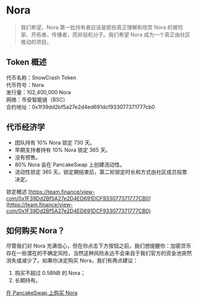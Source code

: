 # Nora

> 我们希望，Nora 第一批持有者应该是那些真正理解和欣赏 Nora 的冒险家、开拓者、传播者，而非投机分子。我们希望 Nora 成为一个真正由社区推动的项目。

## Token 概述

代币名称：SnowCrash Token  
代币符号：Nora  
发行量：102,400,000 Nora  
网络：币安智能链（BSC）  
合约地址：0x1f39dd2bf5a27e2d4ed691dcf933077371777cb0

## 代币经济学

* 团队持有 10% Nora 锁定 730 天。
* 早期支持者持有 10% Nora 锁定 365 天。
* 没有预售。
* 80% Nora 会在 PancakeSwap 上创建流动性。 
* 流动性锁定 365 天。锁定期结束后，第二轮锁定时长和方式由社区成员投票决定。

锁定概述 [https://team.finance/view-coin/0x1F39Dd2Bf5A27e2D4ED691DCF933077371777CB0](https://team.finance/view-coin/0x1F39Dd2Bf5A27e2D4ED691DCF933077371777CB0)

## 如何购买 Nora？

尽管我们对 Nora 充满信心，但在你点击下方按钮之前，我们想提醒你：加密货币存在一些潜在的不确定风险，当然这种风险永远不会来自于我们官方的资金池突然消失或减少了。如果你决定购买 Nora，我们有两点建议：

1. 购买不超过 0.5BNB 的 Nora；
2. 长期持有。

[在 PancakeSwap 上购买 Nora](https://exchange.pancakeswap.finance/#/swap?outputCurrency=0x1f39dd2bf5a27e2d4ed691dcf933077371777cb0)

